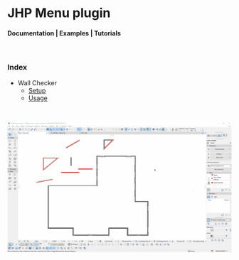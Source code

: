 # JHP Menu plugin
#### Documentation | Examples | Tutorials

</br>

### Index
- Wall Checker
    - [Setup](WALLCHECKER/SETUP.md)
    - [Usage](WALLCHECKER/USAGE.md)
    
</br>

![WallChecker](WALLCHECKER/IMAGES/FeedbackExample.gif)




